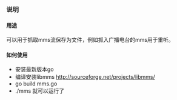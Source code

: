 ### 说明

#### 用途

可以用于抓取mms流保存为文件，例如抓入广播电台的mms用于重听。

#### 如何使用

 - 安装最新版本go
 - 编译安装libmms <http://sourceforge.net/projects/libmms/>
 - go build mms.go
 - ./mms 就可以运行了
